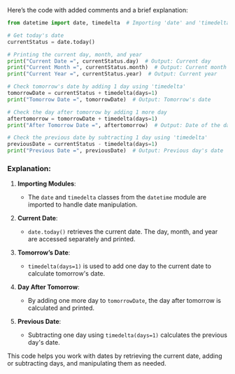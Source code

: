 Here’s the code with added comments and a brief explanation:

```python
from datetime import date, timedelta  # Importing 'date' and 'timedelta' from the 'datetime' module

# Get today's date
currentStatus = date.today()

# Printing the current day, month, and year
print("Current Date =", currentStatus.day)  # Output: Current day
print("Current Month =", currentStatus.month)  # Output: Current month
print("Current Year =", currentStatus.year)  # Output: Current year

# Check tomorrow's date by adding 1 day using 'timedelta'
tomorrowDate = currentStatus + timedelta(days=1)
print("Tomorrow Date =", tomorrowDate)  # Output: Tomorrow's date

# Check the day after tomorrow by adding 1 more day
aftertomorrow = tomorrowDate + timedelta(days=1)
print("After Tomorrow Date =", aftertomorrow)  # Output: Date of the day after tomorrow

# Check the previous date by subtracting 1 day using 'timedelta'
previousDate = currentStatus - timedelta(days=1)
print("Previous Date =", previousDate)  # Output: Previous day's date
```

### Explanation:

1. **Importing Modules**:
   - The `date` and `timedelta` classes from the `datetime` module are imported to handle date manipulation.

2. **Current Date**:
   - `date.today()` retrieves the current date. The day, month, and year are accessed separately and printed.

3. **Tomorrow’s Date**:
   - `timedelta(days=1)` is used to add one day to the current date to calculate tomorrow's date.

4. **Day After Tomorrow**:
   - By adding one more day to `tomorrowDate`, the day after tomorrow is calculated and printed.

5. **Previous Date**:
   - Subtracting one day using `timedelta(days=1)` calculates the previous day's date.

This code helps you work with dates by retrieving the current date, adding or subtracting days, and manipulating them as needed.
